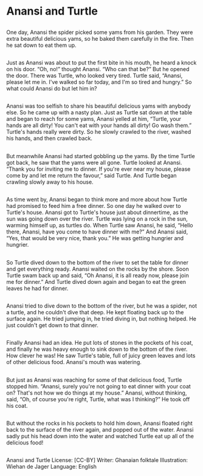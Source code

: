 # Anansi and Turtle

##
One day, Anansi the spider picked
some yams from his garden.
They were extra beautiful delicious
yams, so he baked them carefully in
the fire.
Then he sat down to eat them up.

##
Just as Anansi was about to put the
first bite in his mouth, he heard a
knock on his door. “Oh, no!”
thought Anansi. “Who can that be?”
But he opened the door.
There was Turtle, who looked very
tired. Turtle said, “Anansi, please let
me in. I've walked so far today, and
I'm so tired and hungry.”
So what could Anansi do but let him
in?

##
Anansi was too selfish to share his
beautiful delicious yams with
anybody else. So he came up with a
nasty plan.
Just as Turtle sat down at the table
and began to reach for some yams,
Anansi yelled at him, “Turtle, your
hands are all dirty! You can't eat
with your hands all dirty! Go wash
them.”
Turtle's hands really were dirty. So
he slowly crawled to the river,
washed his hands, and then crawled
back.

##
But meanwhile Anansi had started
gobbling up the yams. By the time
Turtle got back, he saw that the
yams were all gone.
Turtle looked at Anansi. “Thank you
for inviting me to dinner. If you're
ever near my house, please come
by and let me return the favour,”
said Turtle.
And Turtle began crawling slowly
away to his house.

##
As time went by, Anansi began to
think more and more about how
Turtle had promised to feed him a
free dinner. So one day he walked
over to Turtle's house.
Anansi got to Turtle's house just
about dinnertime, as the sun was
going down over the river. Turtle
was lying on a rock in the sun,
warming himself up, as turtles do.
When Turtle saw Anansi, he said,
“Hello there, Anansi, have you
come to have dinner with me?”
And Anansi said, “Yes, that would
be very nice, thank you.” He was
getting hungrier and hungrier.

##
So Turtle dived down to the bottom
of the river to set the table for
dinner and get everything ready.
Anansi waited on the rocks by the
shore.
Soon Turtle swam back up and said,
“Oh Anansi, it is all ready now,
please join me for dinner.” And
Turtle dived down again and began
to eat the green leaves he had for
dinner.

##
Anansi tried to dive down to the
bottom of the river, but he was a
spider, not a turtle, and he couldn't
dive that deep. He kept floating
back up to the surface again.
He tried jumping in, he tried diving
in, but nothing helped. He just
couldn't get down to that dinner.

##
Finally Anansi had an idea. He put
lots of stones in the pockets of his
coat, and finally he was heavy
enough to sink down to the bottom
of the river.
How clever he was!
He saw Turtle's table, full of juicy
green leaves and lots of other
delicious food. Anansi's mouth was
watering.

##
But just as Anansi was reaching for
some of that delicious food, Turtle
stopped him. “Anansi, surely you're
not going to eat dinner with your
coat on? That's not how we do
things at my house.”
Anansi, without thinking, said, “Oh,
of course you're right, Turtle, what
was I thinking?” He took off his
coat.

##
But without the rocks in his pockets
to hold him down, Anansi floated
right back to the surface of the river
again, and popped out of the water.
Anansi sadly put his head down into
the water and watched Turtle eat up
all of the delicious food!

##
Anansi and Turtle
License: [CC-BY]
Writer: Ghanaian folktale
Illustration: Wiehan de Jager
Language: English
